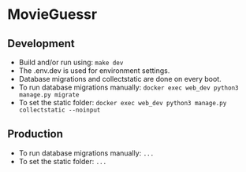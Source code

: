 # MovieGuessr

## Development
- Build and/or run using: `make dev`
- The .env.dev is used for environment settings.
- Database migrations and collectstatic are done on every boot.
- To run database migrations manually: `docker exec web_dev python3 manage.py migrate`
- To set the static folder: `docker exec web_dev python3 manage.py collectstatic --noinput`


## Production
- To run database migrations manually: `...`
- To set the static folder: `...`
